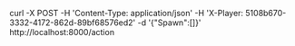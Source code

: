 curl -X POST -H 'Content-Type: application/json' -H 'X-Player: 5108b670-3332-4172-862d-89bf68576ed2' -d '{"Spawn":[]}' http://localhost:8000/action
